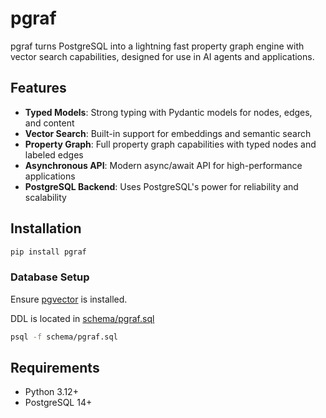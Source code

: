 # pgraf

pgraf turns PostgreSQL into a lightning fast property graph engine with vector search capabilities, designed for use in AI agents and applications.

## Features

- **Typed Models**: Strong typing with Pydantic models for nodes, edges, and content
- **Vector Search**: Built-in support for embeddings and semantic search
- **Property Graph**: Full property graph capabilities with typed nodes and labeled edges
- **Asynchronous API**: Modern async/await API for high-performance applications
- **PostgreSQL Backend**: Uses PostgreSQL's power for reliability and scalability

## Installation

```bash
pip install pgraf
```

### Database Setup

Ensure [pgvector](https://github.com/pgvector/pgvector) is installed.

DDL is located in [schema/pgraf.sql](https://github.com/gmr/pgraf/blob/main/schema/pgraf.sql)

```sh
psql -f schema/pgraf.sql
```

## Requirements

- Python 3.12+
- PostgreSQL 14+
